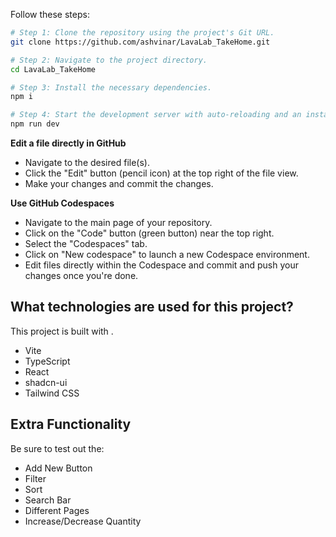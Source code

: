 
Follow these steps:

```sh
# Step 1: Clone the repository using the project's Git URL.
git clone https://github.com/ashvinar/LavaLab_TakeHome.git

# Step 2: Navigate to the project directory.
cd LavaLab_TakeHome

# Step 3: Install the necessary dependencies.
npm i

# Step 4: Start the development server with auto-reloading and an instant preview.
npm run dev
```

**Edit a file directly in GitHub**

- Navigate to the desired file(s).
- Click the "Edit" button (pencil icon) at the top right of the file view.
- Make your changes and commit the changes.

**Use GitHub Codespaces**

- Navigate to the main page of your repository.
- Click on the "Code" button (green button) near the top right.
- Select the "Codespaces" tab.
- Click on "New codespace" to launch a new Codespace environment.
- Edit files directly within the Codespace and commit and push your changes once you're done.

## What technologies are used for this project?

This project is built with .

- Vite
- TypeScript
- React
- shadcn-ui
- Tailwind CSS

## Extra Functionality

Be sure to test out the:

- Add New Button
- Filter
- Sort
- Search Bar
- Different Pages
- Increase/Decrease Quantity


